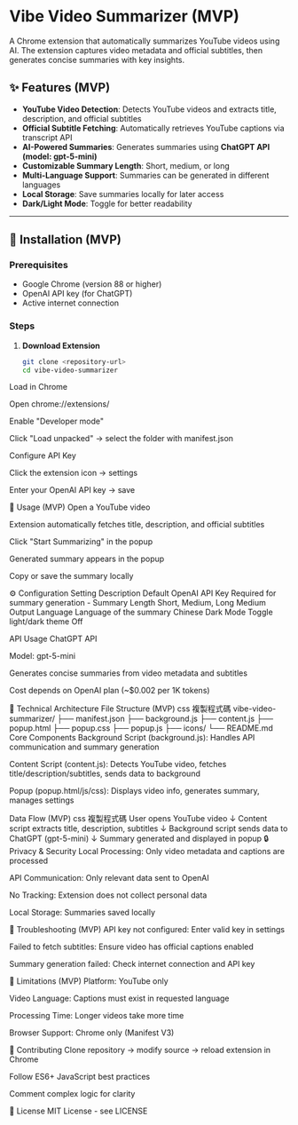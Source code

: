 # Vibe Video Summarizer (MVP)

A Chrome extension that automatically summarizes YouTube videos using AI. The extension captures video metadata and official subtitles, then generates concise summaries with key insights.

## ✨ Features (MVP)

- **YouTube Video Detection**: Detects YouTube videos and extracts title, description, and official subtitles
- **Official Subtitle Fetching**: Automatically retrieves YouTube captions via transcript API
- **AI-Powered Summaries**: Generates summaries using **ChatGPT API (model: gpt-5-mini)**
- **Customizable Summary Length**: Short, medium, or long
- **Multi-Language Support**: Summaries can be generated in different languages
- **Local Storage**: Save summaries locally for later access
- **Dark/Light Mode**: Toggle for better readability

---

## 🚀 Installation (MVP)

### Prerequisites

- Google Chrome (version 88 or higher)  
- OpenAI API key (for ChatGPT)  
- Active internet connection  

### Steps

1. **Download Extension**
   ```bash
   git clone <repository-url>
   cd vibe-video-summarizer
Load in Chrome

Open chrome://extensions/

Enable "Developer mode"

Click "Load unpacked" → select the folder with manifest.json

Configure API Key

Click the extension icon → settings

Enter your OpenAI API key → save

🎯 Usage (MVP)
Open a YouTube video

Extension automatically fetches title, description, and official subtitles

Click "Start Summarizing" in the popup

Generated summary appears in the popup

Copy or save the summary locally

⚙️ Configuration
Setting	Description	Default
OpenAI API Key	Required for summary generation	-
Summary Length	Short, Medium, Long	Medium
Output Language	Language of the summary	Chinese
Dark Mode	Toggle light/dark theme	Off

API Usage
ChatGPT API

Model: gpt-5-mini

Generates concise summaries from video metadata and subtitles

Cost depends on OpenAI plan (~$0.002 per 1K tokens)

🔧 Technical Architecture
File Structure (MVP)
css
複製程式碼
vibe-video-summarizer/
├── manifest.json
├── background.js
├── content.js
├── popup.html
├── popup.css
├── popup.js
├── icons/
└── README.md
Core Components
Background Script (background.js): Handles API communication and summary generation

Content Script (content.js): Detects YouTube video, fetches title/description/subtitles, sends data to background

Popup (popup.html/js/css): Displays video info, generates summary, manages settings

Data Flow (MVP)
css
複製程式碼
User opens YouTube video
         ↓
Content script extracts title, description, subtitles
         ↓
Background script sends data to ChatGPT (gpt-5-mini)
         ↓
Summary generated and displayed in popup
🔒 Privacy & Security
Local Processing: Only video metadata and captions are processed

API Communication: Only relevant data sent to OpenAI

No Tracking: Extension does not collect personal data

Local Storage: Summaries saved locally

🐛 Troubleshooting (MVP)
API key not configured: Enter valid key in settings

Failed to fetch subtitles: Ensure video has official captions enabled

Summary generation failed: Check internet connection and API key

🚧 Limitations (MVP)
Platform: YouTube only

Video Language: Captions must exist in requested language

Processing Time: Longer videos take more time

Browser Support: Chrome only (Manifest V3)

🤝 Contributing
Clone repository → modify source → reload extension in Chrome

Follow ES6+ JavaScript best practices

Comment complex logic for clarity

📄 License
MIT License - see LICENSE
